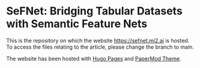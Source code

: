 # SeFNet: Bridging Tabular Datasets with Semantic Feature Nets
This is the repository on which the website https://sefnet.mi2.ai is hosted. To access the files relating to the article, please change the branch to main.

The website has been hosted with [Hugo Pages](https://gohugo.io/) and [PaperMod Theme](https://github.com/adityatelange/hugo-PaperMod/).

